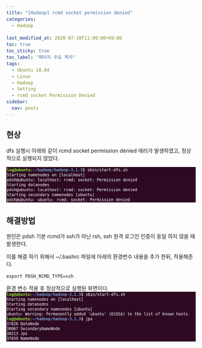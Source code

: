 ```yaml
---
title: "[Hadoop] rcmd socket permission denied"
categories:
  - Hadoop

last_modified_at: 2020-07-10T11:00:00+09:00
toc: true
toc_sticky: true
toc_label: "페이지 주요 목차"
tags:
  - Ubuntu 18.04
  - Linux
  - Hadoop  
  - Setting
  - rcmd socket Permission Denied
sidebar:
  nav: posts
---
```


## 현상 

dfs 실행시 아래와 같이 rcmd socket permission denied 에러가 발생하였고, 정상적으로 실행되지 않았다.

![image-20200713005452519](/assets/images/2020-07-13-hadoop-error-linux-setting/image-20200713005452519.png)




## 해결방법

원인은 pdsh 기본 rcmd가 ssh가 아닌 rsh, ssh 원격 로그인 인증이 동일 하지 않을 때 발생한다. 

이를 해결 하기 위해서 ~/.bashrc 파일에 아래의 환경변수 내용을 추가 한뒤, 적용해준다.

```
export PDSH_RCMD_TYPE=ssh
```


환경 변수 적용 후 정상적으로 실행된 화면이다. 
![image-20200713005457829](/assets/images/2020-07-13-hadoop-error-linux-setting/image-20200713005457829.png)

